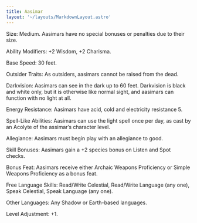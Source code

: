 ```yaml
---
title: Aasimar
layout: '~/layouts/MarkdownLayout.astro'
---
```

Size: Medium. Aasimars have no special bonuses or penalties due to their size.

Ability Modifiers: +2 Wisdom, +2 Charisma.

Base Speed: 30 feet.

Outsider Traits: As outsiders, aasimars cannot be raised from the dead.

Darkvision: Aasimars can see in the dark up to 60 feet. Darkvision is black
and white only, but it is otherwise like normal sight, and aasimars can
function with no light at all.

Energy Resistance: Aasimars have acid, cold and electricity resistance 5.

Spell-Like Abilities: Aasimars can use the light spell once per day, as cast
by an Acolyte of the assimar’s character level.

Allegiance: Aasimars must begin play with an allegiance to good.

Skill Bonuses: Aasimars gain a +2 species bonus on Listen and Spot checks.

Bonus Feat: Aasimars receive either Archaic Weapons Proficiency or Simple
Weapons Proficiency as a bonus feat.

Free Language Skills: Read/Write Celestial, Read/Write Language (any one),
Speak Celestial, Speak Language (any one).

Other Languages: Any Shadow or Earth-based languages.

Level Adjustment: +1.

